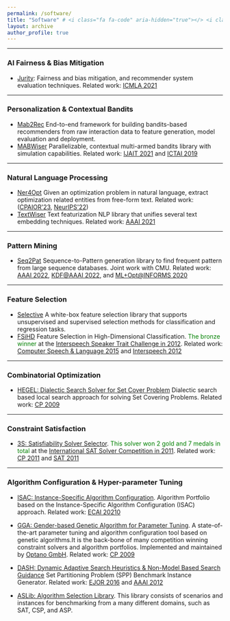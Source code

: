 ```yaml
---
permalink: /software/
title: "Software" # <i class="fa fa-code" aria-hidden="true"></> <i class="fa fa-code-fork" aria-hidden="true"></i> <i class="fa fa-terminal" aria-hidden="true"></i> 
layout: archive
author_profile: true
---
```


---

### AI Fairness & Bias Mitigation

- [Jurity](https://github.com/fidelity/jurity): Fairness and bias mitigation, and recommender system evaluation techniques. Related work: [ICMLA 2021](https://ieeexplore.ieee.org/document/9680169)

---

### Personalization & Contextual Bandits

- [Mab2Rec]([https://github.com/fidelity/mabwiser](https://github.com/fidelity/mab2rec#mab2rec-multi-armed-bandits-recommender)) End-to-end framework for building bandits-based recommenders from raw interaction data to feature generation, model evaluation and deployment. 
- [MABWiser](https://github.com/fidelity/mabwiser) Parallelizable, contextual multi-armed bandits library with simulation capabilities. Related work: [IJAIT 2021](https://www.worldscientific.com/doi/10.1142/S0218213021500214) and [ICTAI 2019](https://ieeexplore.ieee.org/document/8995418)

---

### Natural Language Processing

- [Ner4Opt](https://github.com/skadio/ner4opt) Given an optimization problem in natural language, extract optimization related entities from free-form text. Related work: ([CPAIOR'23](https://github.com/skadio/ner4opt/blob/main/docs/%5BCPAIOR%202023%5D%20Ner4Opt%20Paper.pdf), [NeurIPS'22](https://github.com/skadio/ner4opt/blob/main/docs/%5BNeurIPS%202022%5D%20Ner4Opt%20Poster.pdf))
- [TextWiser](https://github.com/fidelity/textwiser) Text featurization NLP library that unifies several text embedding techniques. Related work: [AAAI 2021](https://ojs.aaai.org/index.php/AAAI/article/view/17814)

---

### Pattern Mining 

- [Seq2Pat](https://github.com/fidelity/seq2pat) Sequence-to-Pattern generation library to find frequent pattern from large sequence databases. Joint work with CMU. Related work: [AAAI 2022](https://aaai.org/Conferences/AAAI-22/), [KDF@AAAI 2022](https://arxiv.org/abs/2201.09178), and [ML+Opt@INFORMS 2020](http://meetings2.informs.org/wordpress/annual2020/)

---

### Feature Selection 

* [Selective](https://github.com/fidelity/selective) A white-box feature selection library that supports unsupervised and supervised selection methods for classification and regression tasks. 
* [FSiHD](http://users.spa.aalto.fi/jpohjala/featureselection/) Feature Selection in High-Dimensional Classification. <span style="color:green">The bronze winner</span> at the [Interspeech Speaker Trait Challenge in 2012](http://www5.informatik.uni-erlangen.de/Forschung/Publikationen/2012/Schuller12-TI2.pdf). Related work: [Computer Speech & Language 2015](https://www.sciencedirect.com/science/article/abs/pii/S0885230813001113) and [Interspeech 2012](https://users.aalto.fi/~jpohjala/publications/is12stc.pdf)

---

### Combinatorial Optimization

* [HEGEL: Dialectic Search Solver for Set Cover Problem](https://github.com/skadio/hegel) Dialectic search based local search approach for solving Set Covering Problems. Related work: [CP 2009](https://link.springer.com/chapter/10.1007/978-3-642-04244-7_39)

---

### Constraint Satisfaction 

* [3S: Satisfiability Solver Selector](https://sites.google.com/site/yurimalitsky/downloads). <span style="color:green">This solver won 2 gold and 7 medals in total</span> at the [International SAT Solver Competition in 2011](http://www.satcompetition.org/). Related work: [CP 2011](https://link.springer.com/chapter/10.1007%2F978-3-642-23786-7_35) and [SAT 2011](http://link.springer.com/chapter/10.1007%2F978-3-642-21581-0_33)

--- 

### Algorithm Configuration & Hyper-parameter Tuning

* [ISAC: Instance-Specific Algorithm Configuration](https://sites.google.com/site/yurimalitsky/downloads). Algorithm Portfolio based on the Instance-Specific Algorithm Configuration (ISAC) approach. Related work: [ECAI 20210](https://ebooks.iospress.nl/publication/5873)

* [GGA: Gender-based Genetic Algorithm for Parameter Tuning](https://github.com/OPTANO/optano.algorithm.tuner). A state-of-the-art parameter tuning and algorithm configuration tool based on genetic algorithms.It is the back-bone of many competition winning constraint solvers and algorithm portfolios. Implemented and maintained by [Optano GmbH](https://optano.com/). Related work: [CP 2009](http://link.springer.com/chapter/10.1007%2F978-3-642-04244-7_14)

* [DASH: Dynamic Adaptive Search Heuristics & Non-Model Based Search Guidance](https://github.com/skadio/set-partitioning-instance-generator) Set Partitioning Problem (SPP) Benchmark Instance Generator. Related work: [EJOR 2016](http://link.springer.com/article/10.1007%2Fs10601-015-9211-0) and [AAAI 2012](http://www.aaai.org/ocs/index.php/AAAI/AAAI12/paper/view/5082)

* [ASLib: Algorithm Selection Library](https://github.com/coseal/aslib_data). This library consists of scenarios and instances for benchmarking from a many different domains, such as SAT, CSP, and ASP. 
